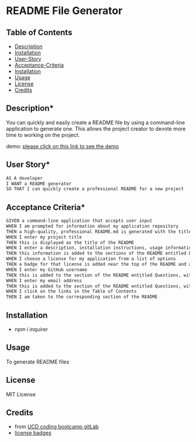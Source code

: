 
# README File Generator

## Table of Contents

 - [Description](#description)
 - [Installation](#installation)
 - [User-Story](#user-story)
 - [Acceptance-Criteria](#acceptance-criteria)
 - [Installation](#installation)
 - [Usage](#usage)
 - [License](#license)
 - [Credits](#credits)

## Description*

You can quickly and easily create a README file by using a command-line application to generate one. This allows the project creator to devote more time to working on the project.

demo: [please click on this link to see the demo](https://drive.google.com/file/d/1rBqb4oyi1Hf0Cwxi0lytmp9J4O49LeiZ/view)

## User Story*

```md
AS A developer
I WANT a README generator
SO THAT I can quickly create a professional README for a new project
```

## Acceptance Criteria*

```md
GIVEN a command-line application that accepts user input
WHEN I am prompted for information about my application repository
THEN a high-quality, professional README.md is generated with the title of my project and sections entitled Description, Table of Contents, Installation, Usage, License, Contributing, Tests, and Questions
WHEN I enter my project title
THEN this is displayed as the title of the README
WHEN I enter a description, installation instructions, usage information, contribution guidelines, and test instructions
THEN this information is added to the sections of the README entitled Description, Installation, Usage, Contributing, and Tests
WHEN I choose a license for my application from a list of options
THEN a badge for that license is added near the top of the README and a notice is added to the section of the README entitled License that explains which license the application is covered under
WHEN I enter my GitHub username
THEN this is added to the section of the README entitled Questions, with a link to my GitHub profile
WHEN I enter my email address
THEN this is added to the section of the README entitled Questions, with instructions on how to reach me with additional questions
WHEN I click on the links in the Table of Contents
THEN I am taken to the corresponding section of the README
```

## Installation

- npm i inquirer

## Usage 

To generate README files

## License

MIT License   
    
## Credits
- from [UCD coding bootcamp gitLab](https://git.bootcampcontent.com/University-of-California---Davis/UCD-VIRT-FSF-PT-09-2023-U-LOLC/-/blob/main/09-NodeJS/02-Challenge/README.md) 
- [license badges](https://gist.github.com/lukas-h/2a5d00690736b4c3a7ba)
    